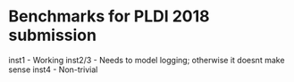 Benchmarks for PLDI 2018 submission
===================================

inst1   - Working
inst2/3 - Needs to model logging; otherwise it doesnt make sense
inst4   - Non-trivial 


